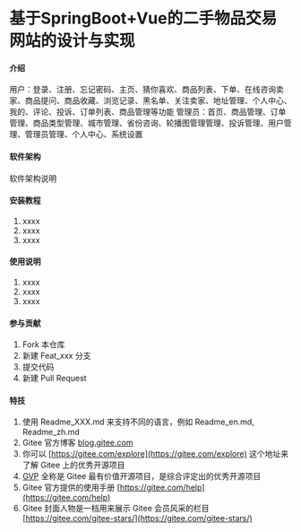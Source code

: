# 基于SpringBoot+Vue的二手物品交易网站的设计与实现

#### 介绍
用户：登录、注册、忘记密码、主页、猜你喜欢、商品列表、下单、在线咨询卖家、商品提问、商品收藏、浏览记录、黑名单、关注卖家、地址管理、个人中心、我的、评论、投诉、订单列表、商品管理等功能
管理员：首页、商品管理、订单管理、商品类型管理、城市管理、省份咨询、轮播图管理管理、投诉管理、用户管理、管理员管理、个人中心、系统设置

#### 软件架构
软件架构说明


#### 安装教程

1.  xxxx
2.  xxxx
3.  xxxx

#### 使用说明

1.  xxxx
2.  xxxx
3.  xxxx

#### 参与贡献

1.  Fork 本仓库
2.  新建 Feat_xxx 分支
3.  提交代码
4.  新建 Pull Request


#### 特技

1.  使用 Readme\_XXX.md 来支持不同的语言，例如 Readme\_en.md, Readme\_zh.md
2.  Gitee 官方博客 [blog.gitee.com](https://blog.gitee.com)
3.  你可以 [https://gitee.com/explore](https://gitee.com/explore) 这个地址来了解 Gitee 上的优秀开源项目
4.  [GVP](https://gitee.com/gvp) 全称是 Gitee 最有价值开源项目，是综合评定出的优秀开源项目
5.  Gitee 官方提供的使用手册 [https://gitee.com/help](https://gitee.com/help)
6.  Gitee 封面人物是一档用来展示 Gitee 会员风采的栏目 [https://gitee.com/gitee-stars/](https://gitee.com/gitee-stars/)
